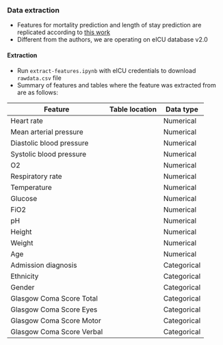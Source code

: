 ### Data extraction 

* Features for mortality prediction and length of stay prediction are replicated according to [this work](https://arxiv.org/pdf/1910.00964v2.pdf)
* Different from the authors, we are operating on eICU database v2.0

#### Extraction

* Run `extract-features.ipynb` with eICU credentials to download `rawdata.csv` file
* Summary of features and tables where the feature was extracted from are as follows:

| Feature 					| Table location 	| Data type |
| --- 						| --- 				| --- 		| 
| Heart rate 				| 					| Numerical	| 
| Mean arterial pressure  	| 					| Numerical	|
| Diastolic blood pressure	| 					| Numerical	|	
| Systolic blood pressure 	| 					| Numerical	|
| O2 						| 					| Numerical	| 
| Respiratory rate 			| 					| Numerical	| 
| Temperature 				| 					| Numerical | 
| Glucose 					| 					| Numerical	| 
| FiO2						| 					| Numerical	| 
| pH 						| 					| Numerical	| 
| Height 					| 					| Numerical	| 
| Weight 					| 					| Numerical	| 
| Age 						| 					| Numerical	| 
| Admission diagnosis 		| 					| Categorical| 
| Ethnicity 				| 					| Categorical|
| Gender 					| 					| Categorical| 
| Glasgow Coma Score Total  | 					| Categorical| 
| Glasgow Coma Score Eyes	| 					| Categorical| 
| Glasgow Coma Score Motor  | 					| Categorical| 
| Glasgow Coma Score Verbal	| 					| Categorical| 
